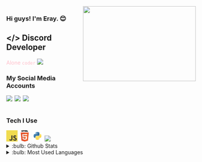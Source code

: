 <img src="https://media.giphy.com/media/l4KhNBgG8RaItFkDS/giphy.gif" align="right" width="300" height="200">

### Hi guys! I'm Eray. :blush:

##  </> Discord Developer

<font color="pink"> Alone `coder`
</font>
![](https://komarev.com/ghpvc/?username=Lawainn)
### My Social Media Accounts

[<img width="22" src="https://unpkg.com/simple-icons@v5/icons/steam.svg" align="left" />][steam]
[<img width="22" src="https://unpkg.com/simple-icons@v5/icons/discord.svg" align="left" />][discord]
[<img width="22" src="https://unpkg.com/simple-icons@v5/icons/spotify.svg" align="left" />][spotify]

<br />
<br />

### Tech I Use
<img src="https://raw.githubusercontent.com/github/explore/80688e429a7d4ef2fca1e82350fe8e3517d3494d/topics/javascript/javascript.png" widht="30" height= "30">
<img src="https://raw.githubusercontent.com/github/explore/80688e429a7d4ef2fca1e82350fe8e3517d3494d/topics/html/html.png" widht="30" height= "30">
<img src="https://raw.githubusercontent.com/github/explore/80688e429a7d4ef2fca1e82350fe8e3517d3494d/topics/python/python.png" widht="30" height= "30">
<img src="https://cdn.discordapp.com/attachments/890934127681994752/909389713847226408/cpp.png" widht="30" height= "30">

<br/>

 <details>
 <summary>:bulb: Github Stats</summary>
 <img src="https://github-readme-stats.vercel.app/api?username=Lawainn&theme=radical">
 </details>

 <details>
 <summary>:bulb: Most Used Languages</summary>
 <img src="https://github-readme-stats.vercel.app/api/top-langs/?username=Lawainn&layout=compact">
 </details>












[spotify]: https://open.spotify.com/user/gd119c0eylsfed80v4jdl6n82?si=31cd7af73fdc4e3f
[discord]: https://discord.gg/3s2f8ehPnF
[steam]: https://steamcommunity.com/id/Lawainn/
